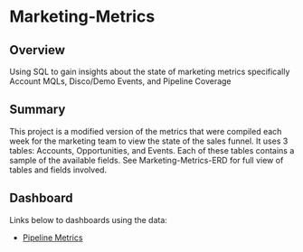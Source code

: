 # Marketing-Metrics
## Overview 
Using SQL to gain insights about the state of marketing metrics specifically Account MQLs, Disco/Demo Events, and Pipeline Coverage

## Summary
This project is a modified version of the metrics that were compiled each week for the marketing team to view the state of the sales funnel. It uses 3 tables: Accounts, Opportunities, and Events. Each of these tables contains a sample of the available fields. See Marketing-Metrics-ERD for full view of tables and fields involved.

## Dashboard
Links below to dashboards using the data:
- [Pipeline Metrics]([url](https://public.tableau.com/views/OpenPipelineMetrics/PipelineMetrics?:language=en-US&:display_count=n&:origin=viz_share_link)https://public.tableau.com/views/OpenPipelineMetrics/PipelineMetrics?:language=en-US&:display_count=n&:origin=viz_share_link)
